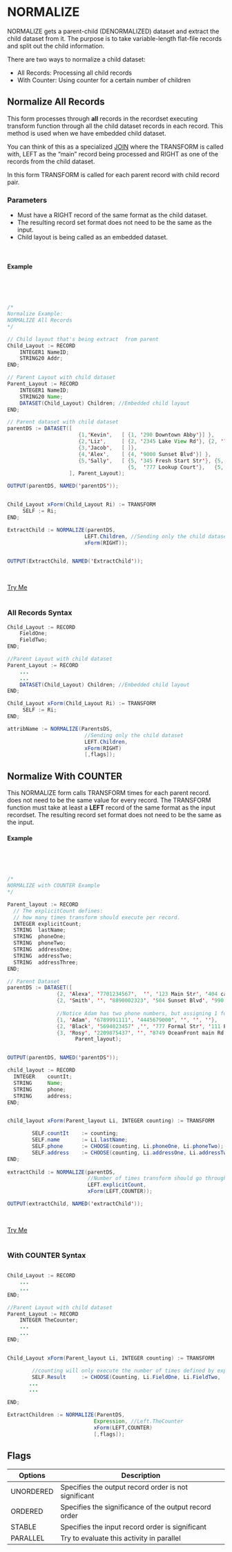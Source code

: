 # NORMALIZE

NORMALIZE gets a parent-child (DENORMALIZED)  dataset and extract the child dataset from it. The purpose is to take variable-length flat-file records and split out the child information. 


There are two ways to normalize a child dataset:
- All Records: Processing all child records
- With Counter: Using counter for a certain number of children

## Normalize All Records

This form processes through __all__ records in the recordset executing transform function through all the child dataset records in each record. This method is used when we have embedded child dataset.

You can think of this as a specialized [JOIN](./join.md) where the TRANSFORM is called with, 
LEFT as the “main” record being processed and RIGHT as one of the records from the child dataset.

In this form TRANSFORM is called for each parent record with child record pair. 

### Parameters

- Must have a RIGHT record of the same format as the child dataset.
- The resulting record set format does not need to be the same as the input.
- Child layout is being called as an embedded dataset.


</br>


#### Example 

<br>
<pre id = 'NormExp_1'>

```java
/*
Normalize Example:
NORMALIZE All Records
*/

// Child layout that's being extract  from parent
Child_Layout := RECORD
    INTEGER1 NameID;
    STRING20 Addr; 
END;

// Parent Layout with child dataset 
Parent_Layout := RECORD
    INTEGER1 NameID;
    STRING20 Name;
    DATASET(Child_Layout) Children; //Embedded child layout
END;

// Parent dataset with child dataset
parentDS := DATASET([ 
                       {1,'Kevin',   [ {1, '290 Downtown Abby'}] },
                       {2,'Liz',     [ {2, '2345 Lake View Rd'}, {2, '776  Action Cir'}] },
                       {3,'Jacob',   [ ]},
                       {4,'Alex',    [ {4, '9000 Sunset Blvd'}] },
                       {5,'Sally',   [ {5, '345 Fresh Start Str'}, {5,  '433 Union Dr'} ,
                                       {5,  '777 Lookup Court'},   {5,  '222 Movie Str'} ] }
                    ], Parent_Layout);

OUTPUT(parentDS, NAMED('parentDS'));


Child_Layout xForm(Child_Layout Ri) := TRANSFORM
     SELF := Ri;
END;

ExtractChild := NORMALIZE(parentDS,
                         LEFT.Children, //Sending only the child dataset
                         xForm(RIGHT));


OUTPUT(ExtractChild, NAMED('ExtractChild'));

```

</pre>
<a class="trybutton" href="javascript:OpenECLEditor(['NormExp_1'])"> Try Me </a>

</br>

</br>

### All Records Syntax

```java
Child_Layout := RECORD
    FieldOne;
    FieldTwo;
END;

//Parent Layout with child dataset
Parent_Layout := RECORD
    ...
    ...
    DATASET(Child_Layout) Children; //Embedded child layout
END;

Child_Layout xForm(Child_Layout Ri) := TRANSFORM
     SELF := Ri;
END;

attribName := NORMALIZE(ParentsDS,
                         //Sending only the child dataset
                         LEFT.Children, 
                         xForm(RIGHT)
                         [,flags]);
```

## Normalize With COUNTER

This NORMALIZE form calls TRANSFORM <n> times for each parent record.  <n> does not need to be the same value for every record. The TRANSFORM function must take at least a **LEFT** record of the same format as the input recordset. The resulting record set format does not need to be the same as the input.

#### Example

<br>
<pre id = 'Norm2Exp_1'>

```java
/*
NORMALIZE with COUNTER Example
*/

Parent_layout := RECORD
  // The explicitCount defines:
  // how many times transform should execute per record.
  INTEGER explicitCount; 
  STRING  lastName; 
  STRING  phoneOne;
  STRING  phoneTwo;
  STRING  addressOne;
  STRING  addressTwo;
  STRING  addressThree;
END;

// Parent Dataset
parentDS := DATASET([
                {2, 'Alexa', '7701234567',  '', '123 Main Str', '404 capital cr', ''},
                {2, 'Smith', '', '8890002323', '504 Sunset Blvd', '990 Rose highway', ''},
                
                //Notice Adam has two phone numbers, but assigning 1 for number of execution
                {1, 'Adam', '6789991111', '4445679000', '', '', ''},
                {2, 'Black', '5694023457' ,'', '777 Formal Str', '111 Batman Corner', ''},
                {3, 'Rosy', '2209875437', '', '8749 OceanFront main Rd','5671 North Lake Str', '2323 Washington RD'}],
                      Parent_layout);


OUTPUT(parentDS, NAMED('parentDS'));

child_layout := RECORD
  INTEGER    countIt;
  STRING     Name;
  STRING     phone; 
  STRING     address;
END;


child_layout xForm(Parent_layout Li, INTEGER counting) := TRANSFORM

        SELF.countIt    := counting;      
        SELF.name       := Li.lastName;
        SELF.phone      := CHOOSE(counting, Li.phoneOne, Li.phoneTwo);
        SELF.address    := CHOOSE(counting, Li.addressOne, Li.addressTwo, Li.addressThree);
END;
  
extractChild := NORMALIZE(parentDS,
                          //Number of times transform should go through a record
                          LEFT.explicitCount, 
                          xForm(LEFT,COUNTER));

OUTPUT(extractChild, NAMED('extractChild'));


```
</pre>
<a class="trybutton" href="javascript:OpenECLEditor(['Norm2Exp_1'])"> Try Me </a>

</br>
</br>

### With COUNTER Syntax

```java

Child_Layout := RECORD
    ...
    ...
END;

//Parent Layout with child dataset
Parent_Layout := RECORD
    INTEGER TheCounter;
    ...
    ...
END;


Child_Layout xForm(Parent_layout Li, INTEGER counting) := TRANSFORM

        //counting will only execute the number of times defined by expression
        SELF.Result     := CHOOSE(Counting, Li.FieldOne, Li.FieldTwo, ...);
       ...
       ...

END;

ExtractChildren := NORMALIZE(ParentDS,
                            Expression, //Left.TheCounter
                            xForm(LEFT,COUNTER)
                            [,flags]);

```

## Flags

|Options|Description|
|---|---|
UNORDERED|Specifies the output record order is not significant
ORDERED|Specifies the significance of the output record order
STABLE|Specifies the input record order is significant
PARALLEL|Try to evaluate this activity in parallel